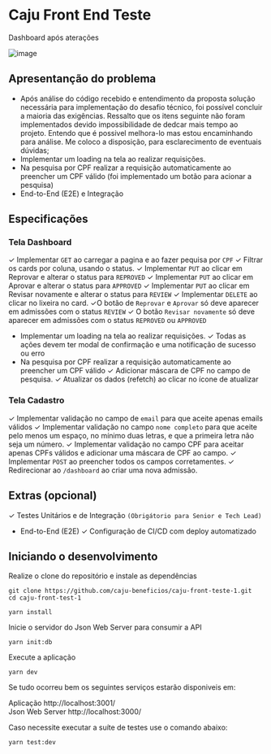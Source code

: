 
# Caju Front End Teste
Dashboard após aterações

![image](https://github.com/user-attachments/assets/31a1ee30-d595-447e-857f-8369054a5525)


## Apresentanção do problema
- Após análise do código recebido e entendimento da proposta solução necessária para implementação do desafio técnico, foi possível concluir a maioria das exigências. Ressalto que  os itens seguinte não foram implementados devido impossibilidade de dedcar mais tempo ao projeto. Entendo que é possivel melhora-lo mas estou encaminhando para análise. Me coloco a disposição, para esclarecimento de eventuais dúvidas;
- Implementar um loading na tela ao realizar requisições.
- Na pesquisa por CPF realizar a requisição automaticamente ao preencher um CPF válido (foi implementado um botão para acionar a pesquisa)
- End-to-End (E2E) e Integração

## Especificações

### Tela Dashboard
  
✓ Implementar `GET` ao carregar a pagina e ao fazer pequisa por `CPF`
✓ Filtrar os cards por coluna, usando o status.
✓ Implementar `PUT` ao clicar em Reprovar e alterar o status para `REPROVED`
✓ Implementar `PUT` ao clicar em Aprovar e alterar o status para `APPROVED`
✓ Implementar `PUT` ao clicar em Revisar novamente e alterar o status para `REVIEW`
✓ Implementar `DELETE` ao clicar no lixeira no card.
✓O botão de `Reprovar` e `Aprovar` só deve aparecer em admissões com o status `REVIEW` 
✓ O botão `Revisar novamente` só deve aparecer em admissões com o status `REPROVED` ou `APPROVED`
- Implementar um loading na tela ao realizar requisições.
✓ Todas as ações devem ter modal de confirmação e uma notificação de sucesso ou erro
- Na pesquisa por CPF realizar a requisição automaticamente ao preencher um CPF válido
✓ Adicionar máscara de CPF no campo de pesquisa.
✓ Atualizar os dados (refetch) ao clicar no ícone de atualizar

### Tela Cadastro

✓ Implementar validação no campo de `email` para que aceite apenas emails válidos
✓ Implementar validação no campo `nome completo` para que aceite pelo menos um espaço, no mínimo duas letras, e que a primeira letra não seja um número.
✓ Implementar validação no campo CPF para aceitar apenas CPFs válidos e adicionar uma máscara de CPF ao campo.
✓ Implementar `POST` ao preencher todos os campos corretamentes.
✓ Redirecionar ao `/dashboard` ao criar uma nova admissão.

## Extras (opcional)

✓ Testes Unitários e de Integração `(Obrigátorio para Senior e Tech Lead)`
- End-to-End (E2E) 
✓ Configuração de CI/CD com deploy automatizado

## Iniciando o desenvolvimento

Realize o clone do repositório e instale as dependências

```shell
git clone https://github.com/caju-beneficios/caju-front-teste-1.git
cd caju-front-test-1
```

```shell
yarn install
```

Inicie o servidor do Json Web Server para consumir a API

```shell
yarn init:db
```

Execute a aplicação

```shell
yarn dev
```

Se tudo ocorreu bem os seguintes serviços estarão disponiveis em:
<br/>

Aplicação http://localhost:3001/
<br/>
Json Web Server http://localhost:3000/

Caso necessite executar a suíte de testes use o comando abaixo:

```shell
yarn test:dev
```
